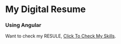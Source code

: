 # My Digital Resume 
### Using Angular
Want to check my RESULE,  [Click To Check My Skills](https://dev-arindam-roy.github.io/digital-resume/dist/digital-resume/).
